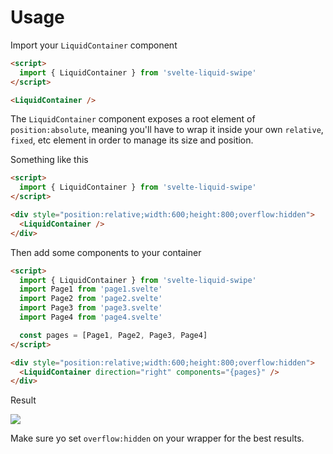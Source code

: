 # Usage

Import your `LiquidContainer` component

```html
<script>
  import { LiquidContainer } from 'svelte-liquid-swipe'
</script>

<LiquidContainer />
```

The `LiquidContainer` component exposes a root element of `position:absolute`, meaning you'll have to wrap it inside your own `relative`, `fixed`, etc element in order to manage its size and position.

Something like this

```html
<script>
  import { LiquidContainer } from 'svelte-liquid-swipe'
</script>

<div style="position:relative;width:600;height:800;overflow:hidden">
  <LiquidContainer />
</div>
```

Then add some components to your container

```html
<script>
  import { LiquidContainer } from 'svelte-liquid-swipe'
  import Page1 from 'page1.svelte'
  import Page2 from 'page2.svelte'
  import Page3 from 'page3.svelte'
  import Page4 from 'page4.svelte'

  const pages = [Page1, Page2, Page3, Page4]
</script>

<div style="position:relative;width:600;height:800;overflow:hidden">
  <LiquidContainer direction="right" components="{pages}" />
</div>
```

Result

<img src="https://razshare.dev/svelte-liquid-swipe/preview.gif" />

Make sure yo set `overflow:hidden` on your wrapper for the best results.
